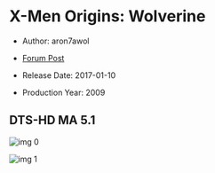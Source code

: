 # X-Men Origins: Wolverine

* Author: aron7awol

* [Forum Post](https://www.avsforum.com/threads/bass-eq-for-filtered-movies.2995212/post-57825054)

* Release Date: 2017-01-10
* Production Year: 2009

## DTS-HD MA 5.1

![img 0](https://i.imgur.com/BWLAUZH.jpg)

![img 1](https://i.imgur.com/qsS6mVS.jpg)

